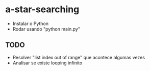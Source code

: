 # a-star-searching
- Instalar o Python
- Rodar usando "python main.py"

## TODO
- Resolver "list index out of range" que acontece algumas vezes
- Analisar se existe looping infinito
